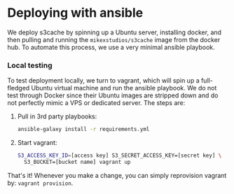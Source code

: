 # Deploying with ansible

We deploy s3cache by spinning up a Ubuntu server, installing docker, and then
pulling and running the `mikexstudios/s3cache` image from the docker hub.
To automate this process, we use a very minimal ansible playbook.

### Local testing

To test deployment locally, we turn to vagrant, which will spin up a
full-fledged Ubuntu virtual machine and run the ansible playbook. We do not
test through Docker since their Ubuntu images are stripped down and do not
perfectly mimic a VPS or dedicated server. The steps are:

1. Pull in 3rd party playbooks:

   ```bash
   ansible-galaxy install -r requirements.yml
   ```

2. Start vagrant:

   ```bash
   S3_ACCESS_KEY_ID=[access key] S3_SECRET_ACCESS_KEY=[secret key] \
     S3_BUCKET=[bucket name] vagrant up
   ```

That's it! Whenever you make a change, you can simply reprovision vagrant by:
`vagrant provision`.
